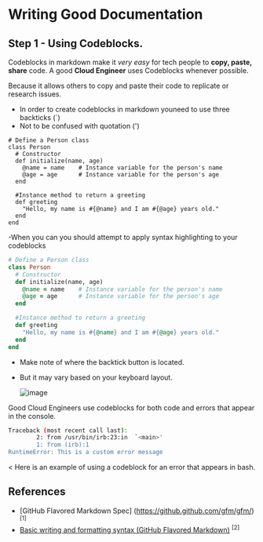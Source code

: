  # Writing Good Documentation

## Step 1 - Using Codeblocks.

Codeblocks in markdown make it *very easy* for tech people to **copy, paste, share** code.
A good __Cloud Engineer__ uses Codeblocks whenever possible.

Because it allows others to copy and paste their code to replicate or research issues.


- In order to create codeblocks in markdown youneed to use three backticks (`)
- Not to be confused with quotation (')
```
# Define a Person class
class Person
  # Constructor
  def initialize(name, age)
    @name = name    # Instance variable for the person's name
    @age = age      # Instance variable for the person's age
  end

  #Instance method to return a greeting
  def greeting
    "Hello, my name is #{@name} and I am #{@age} years old."
  end
end
```


-When you can you should attempt to apply syntax highlighting to your codeblocks

```ruby
# Define a Person class
class Person
  # Constructor
  def initialize(name, age)
    @name = name    # Instance variable for the person's name
    @age = age      # Instance variable for the person's age
  end

  #Instance method to return a greeting
  def greeting
    "Hello, my name is #{@name} and I am #{@age} years old."
  end
end
```

- Make note of where the backtick button is located.
- But it may vary based on your keyboard layout.

  ![image](https://github.com/simwms163/github-docs-example-info/assets/134225066/92cbf81c-bdd5-468c-bd68-646aefadd2cd)

Good Cloud Engineers use codeblocks for both code and errors that appear in the console. 

```bash
Traceback (most recent call last):
        2: from /usr/bin/irb:23:in  `<main>'
        1: from (irb):1
RuntimeError: This is a custom error message
``` 

< Here is an example of using a codeblock for an error that appears in bash.

## References

- [GitHub Flavored Markdown Spec] (https://github.github.com/gfm/gfm/) <sup>[1]</sup>
- [Basic writing and formatting syntax (GitHub Flavored Markdown)](https://docs.github.com/en/get-started/writing-on-github/getting-started-with-writing-and-formatting-on-github/about-writing-and-formatting-on-github/basic-writing-and-formatting-syntax#quoting-text) <sup>[2]</sup>

